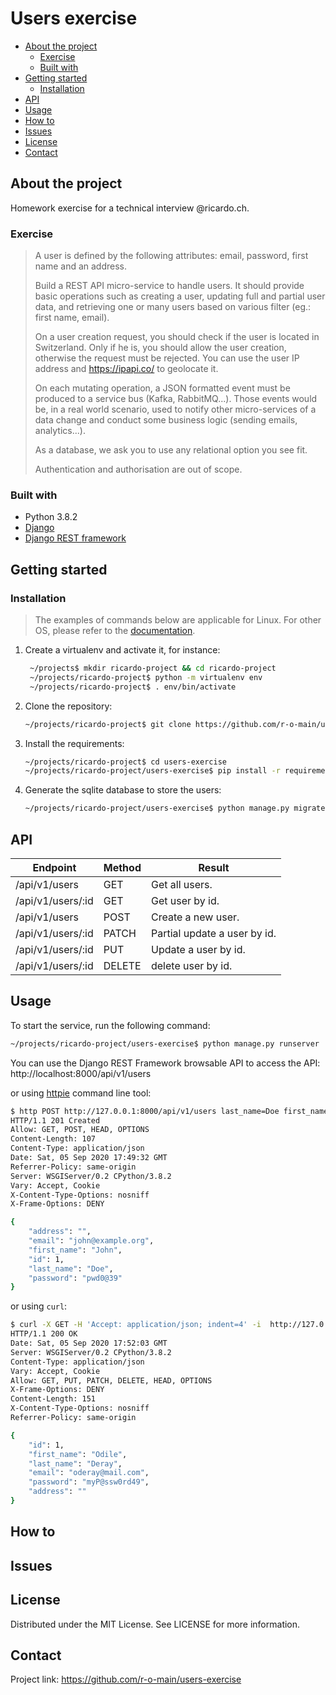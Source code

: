 # Users exercise <!-- omit in toc -->

- [About the project](#about-the-project)
  - [Exercise](#exercise)
  - [Built with](#built-with)
- [Getting started](#getting-started)
  - [Installation](#installation)
- [API](#api)
- [Usage](#usage)
- [How to](#how-to)
- [Issues](#issues)
- [License](#license)
- [Contact](#contact)

## About the project
Homework exercise for a technical interview @ricardo.ch.

### Exercise
>A user is defined by the following attributes: email, password, first name and an address.
>
>Build a REST API micro-service to handle users. It should provide basic operations such as creating a user, updating full and partial user data, and retrieving one or many users based on various filter (eg.: first name, email).
>
>On a user creation request, you should check if the user is located in Switzerland. Only if he is, you should allow the user creation, otherwise the request must be rejected. You can use the user IP address and https://ipapi.co/ to geolocate it.
>
>On each mutating operation, a JSON formatted event must be produced to a service bus (Kafka, RabbitMQ...). Those events would be, in a real world scenario, used to notify other micro-services of a data change and conduct some business logic (sending emails, analytics...).
>
>As a database, we ask you to use any relational option you see fit.
>
>Authentication and authorisation are out of scope.

### Built with

* Python 3.8.2
* [Django](https://www.djangoproject.com)
* [Django REST framework](https://www.django-rest-framework.org)

## Getting started

### Installation

>The examples of commands below are applicable for Linux. For other OS, please refer to the [documentation](https://virtualenv.pypa.io/en/stable/).

1. Create a virtualenv and activate it, for instance:
   ```bash
    ~/projects$ mkdir ricardo-project && cd ricardo-project
    ~/projects/ricardo-project$ python -m virtualenv env
    ~/projects/ricardo-project$ . env/bin/activate
   ```
2. Clone the repository:
   ```bash
   ~/projects/ricardo-project$ git clone https://github.com/r-o-main/users-exercise.git
   ```
3. Install the requirements:
   ```bash
   ~/projects/ricardo-project$ cd users-exercise
   ~/projects/ricardo-project/users-exercise$ pip install -r requirements.txt
   ```
4. Generate the sqlite database to store the users:
   ```bash
   ~/projects/ricardo-project/users-exercise$ python manage.py migrate
   ```

## API

Endpoint | Method | Result
--- | --- | ---
/api/v1/users | GET | Get all users.
/api/v1/users/:id | GET | Get user by id.
/api/v1/users | POST | Create a new user.
/api/v1/users/:id | PATCH | Partial update a user by id.
/api/v1/users/:id | PUT | Update a user by id.
/api/v1/users/:id | DELETE | delete user by id.

## Usage

To start the service, run the following command:
```bash
~/projects/ricardo-project/users-exercise$ python manage.py runserver
```
You can use the Django REST Framework browsable API to access the API: http://localhost:8000/api/v1/users

or using [httpie](https://github.com/httpie/httpie#installation) command line tool:
```bash
$ http POST http://127.0.0.1:8000/api/v1/users last_name=Doe first_name=John email=john@example.org password=pwd0@39
HTTP/1.1 201 Created
Allow: GET, POST, HEAD, OPTIONS
Content-Length: 107
Content-Type: application/json
Date: Sat, 05 Sep 2020 17:49:32 GMT
Referrer-Policy: same-origin
Server: WSGIServer/0.2 CPython/3.8.2
Vary: Accept, Cookie
X-Content-Type-Options: nosniff
X-Frame-Options: DENY

{
    "address": "",
    "email": "john@example.org",
    "first_name": "John",
    "id": 1,
    "last_name": "Doe",
    "password": "pwd0@39"
}
```

or using `curl`:
```bash
$ curl -X GET -H 'Accept: application/json; indent=4' -i  http://127.0.0.1:8000/api/v1/users/1
HTTP/1.1 200 OK
Date: Sat, 05 Sep 2020 17:52:03 GMT
Server: WSGIServer/0.2 CPython/3.8.2
Content-Type: application/json
Vary: Accept, Cookie
Allow: GET, PUT, PATCH, DELETE, HEAD, OPTIONS
X-Frame-Options: DENY
Content-Length: 151
X-Content-Type-Options: nosniff
Referrer-Policy: same-origin

{
    "id": 1,
    "first_name": "Odile",
    "last_name": "Deray",
    "email": "oderay@mail.com",
    "password": "myP@ssw0rd49",
    "address": ""
}
```

## How to

## Issues

## License
Distributed under the MIT License. See LICENSE for more information.

## Contact
Project link: https://github.com/r-o-main/users-exercise
